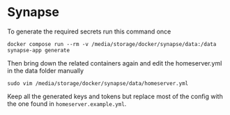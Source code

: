 # Synapse

To generate the required secrets run this command once
```
docker compose run --rm -v /media/storage/docker/synapse/data:/data synapse-app generate
```

Then bring down the related containers again and edit the homeserver.yml in the data folder manually
```
sudo vim /media/storage/docker/synapse/data/homeserver.yml
```

Keep all the generated keys and tokens but replace most of the config with the one found in `homeserver.example.yml`.

